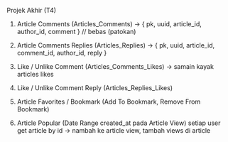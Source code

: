 Projek Akhir (T4)

1. Article Comments (Articles_Comments) -> { pk, uuid, article_id, author_id, comment } // bebas (patokan)

2. Article Comments Replies (Articles_Replies) -> { pk, uuid, article_id, comment_id, author_id, reply }

3. Like / Unlike Comment (Articles_Comments_Likes) -> samain kayak articles likes

4. Like / Unlike Comment Reply (Articles_Replies_Likes)

5. Article Favorites / Bookmark (Add To Bookmark, Remove From Bookmark)

6. Article Popular (Date Range created_at pada Article View)
   setiap user get article by id -> nambah ke article view,
   tambah views di article
